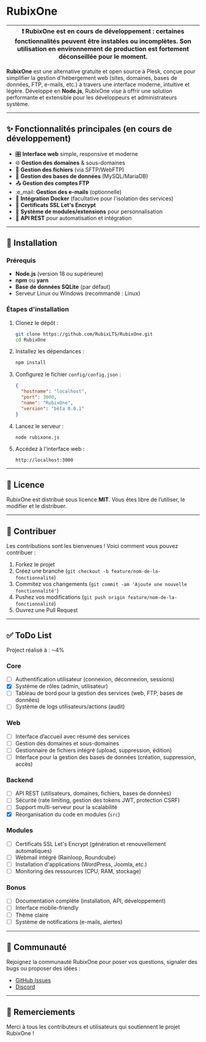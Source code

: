 # RubixOne

| :exclamation: **RubixOne est en cours de développement** : certaines fonctionnalités peuvent être instables ou incomplètes. Son utilisation en environnement de production est fortement déconseillée pour le moment. |
| --------------------------------------------------------------------------------------------------------------------------------------------------------------------------------------------------------------------- |

**RubixOne** est une alternative gratuite et open source à Plesk, conçue pour simplifier la gestion d'hébergement web (sites, domaines, bases de données, FTP, e-mails, etc.) à travers une interface moderne, intuitive et légère. Développé en **Node.js**, RubixOne vise à offrir une solution performante et extensible pour les développeurs et administrateurs système.

---

## :sparkles: Fonctionnalités principales (en cours de développement)

- :control_knobs: **Interface web** simple, responsive et moderne
- :globe_with_meridians: **Gestion des domaines** & sous-domaines
- :file_folder: **Gestion des fichiers** (via SFTP/WebFTP)
- :dolphin: **Gestion des bases de données** (MySQL/MariaDB)
- :outbox_tray: **Gestion des comptes FTP**
- :e_mail: **Gestion des e-mails** (optionnelle)
- :whale: **Intégration Docker** (facultative pour l'isolation des services)
- :closed_lock_with_key: **Certificats SSL Let's Encrypt**
- :jigsaw: **Système de modules/extensions** pour personnalisation
- :arrows_counterclockwise: **API REST** pour automatisation et intégration

---

## :rocket: Installation

### Prérequis

- **Node.js** (version 18 ou supérieure)
- **npm** ou **yarn**
- **Base de données SQLite** (par défaut)
- Serveur Linux ou Windows (recommandé : Linux)

### Étapes d'installation

1. Clonez le dépôt :

   ```bash
   git clone https://github.com/RubixLTS/RubixOne.git
   cd RubixOne
   ```

2. Installez les dépendances :

   ```bash
   npm install
   ```

3. Configurez le fichier `config/config.json` :

   ```json
   {
     "hostname": "localhost",
     "port": 3000,
     "name": "RubixOne",
     "version": "bêta 0.0.1"
   }
   ```

4. Lancez le serveur :

   ```bash
   node rubixone.js
   ```

5. Accédez à l'interface web :
   ```
   http://localhost:3000
   ```

---

## :page_facing_up: Licence

RubixOne est distribué sous licence **MIT**. Vous êtes libre de l’utiliser, le modifier et le distribuer.

---

## :handshake: Contribuer

Les contributions sont les bienvenues ! Voici comment vous pouvez contribuer :

1. Forkez le projet
2. Créez une branche (`git checkout -b feature/nom-de-la-fonctionnalité`)
3. Commitez vos changements (`git commit -am 'Ajoute une nouvelle fonctionnalité'`)
4. Pushez vos modifications (`git push origin feature/nom-de-la-fonctionnalité`)
5. Ouvrez une Pull Request

---

## :white_check_mark: ToDo List

Project réalisé à : ⁓4%

### Core

- [ ] Authentification utilisateur (connexion, déconnexion, sessions)
- [x] Système de rôles (admin, utilisateur)
- [ ] Tableau de bord pour la gestion des services (web, FTP, bases de données)
- [ ] Système de logs utilisateurs/actions (audit)

### Web

- [ ] Interface d’accueil avec résumé des services
- [ ] Gestion des domaines et sous-domaines
- [ ] Gestionnaire de fichiers intégré (upload, suppression, édition)
- [ ] Interface pour la gestion des bases de données (création, suppression, accès)

### Backend

- [ ] API REST (utilisateurs, domaines, fichiers, bases de données)
- [ ] Sécurité (rate limiting, gestion des tokens JWT, protection CSRF)
- [ ] Support multi-serveur pour la scalabilité
- [x] Réorganisation du code en modules (`src`)

### Modules

- [ ] Certificats SSL Let's Encrypt (génération et renouvellement automatiques)
- [ ] Webmail intégré (Rainloop, Roundcube)
- [ ] Installation d'applications (WordPress, Joomla, etc.)
- [ ] Monitoring des ressources (CPU, RAM, stockage)

### Bonus

- [ ] Documentation complète (installation, API, développement)
- [ ] Interface mobile-friendly
- [ ] Thème claire
- [ ] Système de notifications (e-mails, alertes)

---

## :speech_balloon: Communauté

Rejoignez la communauté RubixOne pour poser vos questions, signaler des bugs ou proposer des idées :

- [GitHub Issues](https://github.com/votre-utilisateur/RubixOne/issues)
- [Discord](https://discord.gg/ty92ffCYUC)

---

## :tada: Remerciements

Merci à tous les contributeurs et utilisateurs qui soutiennent le projet RubixOne !
